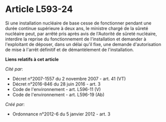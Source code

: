 # Article L593-24

Si une installation nucléaire de base cesse de fonctionner pendant une durée continue supérieure à deux ans, le ministre
chargé de la sûreté nucléaire peut, par arrêté pris après avis de l'Autorité de sûreté nucléaire, interdire la reprise du
fonctionnement de l'installation et demander à l'exploitant de déposer, dans un délai qu'il fixe, une demande d'autorisation
de mise à l'arrêt définitif et de démantèlement de l'installation.

**Liens relatifs à cet article**

_Cité par_:

  - Décret n°2007-1557 du 2 novembre 2007 - art. 41 (VT)
  - Décret n°2016-846 du 28 juin 2016 - art. 3
  - Code de l'environnement - art. L596-11 (V)
  - Code de l'environnement - art. L596-19 (Ab)

_Créé par_:

  - Ordonnance n°2012-6 du 5 janvier 2012 - art. 3
